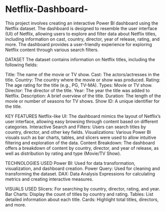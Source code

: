 # Netflix-Dashboard-
This project involves creating an interactive Power BI dashboard using the Netflix dataset. The dashboard is designed to resemble the user interface (UI) of Netflix, allowing users to explore and filter data about Netflix titles, including information on cast, country, director, year of release, rating, and more. The dashboard provides a user-friendly experience for exploring Netflix content through various search filters.

DATASET
The dataset contains information on Netflix titles, including the following fields:

Title: The name of the movie or TV show.
Cast: The actors/actresses in the title.
Country: The country where the movie or show was produced.
Rating: The age rating for the title (e.g., PG, TV-MA).
Types: Movie or TV show.
Director: The director of the title.
Year: The year the title was added to Netflix.
Description: A brief overview of the title.
Duration: The length of the movie or number of seasons for TV shows.
Show ID: A unique identifier for the title.

KEY FEATURES
Netflix-like UI: The dashboard mimics the layout of Netflix’s user interface, allowing easy browsing through content based on different categories.
Interactive Search and Filters: Users can search titles by country, director, and other key fields.
Visualizations: Various Power BI visuals such as bar charts, tables, and slicers were used to allow intuitive filtering and exploration of the data.
Content Breakdown: The dashboard offers a breakdown of content by country, director, and year of release, as well as distribution by rating and type (Movie/TV Show).

TECHNOLOGIES USED
Power BI: Used for data transformation, visualization, and dashboard creation.
Power Query: Used for cleaning and transforming the dataset.
DAX: Data Analysis Expressions for calculating metrics and creating interactive measures.

VISUALS USED
Slicers: For searching by country, director, rating, and year.
Bar Charts: Display the count of titles by country and rating.
Tables: List detailed information about each title.
Cards: Highlight total titles, directors, and more.
